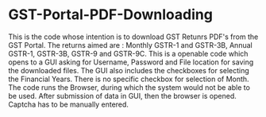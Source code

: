 # GST-Portal-PDF-Downloading
This is the code whose intention is to download GST Retunrs PDF's from the GST Portal.
The returns aimed are : Monthly GSTR-1 and GSTR-3B, Annual GSTR-1, GSTR-3B, GSTR-9 and GSTR-9C.
This is a openable code which opens to a GUI asking for Username, Password and File location for saving the downloaded files.
The GUI also includes the checkboxes for selecting the Financial Years.
There is no specific checkbox for selection of Month.
The code runs the Browser, during which the system would not be able to be used.
After submission of data in GUI, then the browser is opened.
Captcha has to be manually entered.
